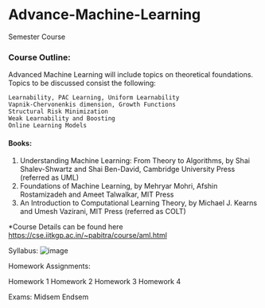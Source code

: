 # Advance-Machine-Learning

Semester Course    

### Course Outline:
Advanced Machine Learning will include topics on theoretical foundations. Topics to be discussed consist the following:

    Learnability, PAC Learning, Uniform Learnability
    Vapnik-Chervonenkis dimension, Growth Functions
    Structural Risk Minimization
    Weak Learnability and Boosting
    Online Learning Models

#### Books:

1. Understanding Machine Learning: From Theory to Algorithms, by Shai Shalev-Shwartz and Shai Ben-David, Cambridge University Press (referred as UML)
2. Foundations of Machine Learning, by Mehryar Mohri, Afshin Rostamizadeh and Ameet Talwalkar, MIT Press
3. An Introduction to Computational Learning Theory, by Michael J. Kearns and Umesh Vazirani, MIT Press (referred as COLT)


*Course Details can be found here https://cse.iitkgp.ac.in/~pabitra/course/aml.html

Syllabus:
![image](https://user-images.githubusercontent.com/61898308/219968131-938f1787-d777-4986-b0bd-fa8f24f6009d.png)


Homework Assignments:

Homework 1
Homework 2
Homework 3
Homework 4

Exams:   Midsem Endsem
